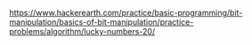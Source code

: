https://www.hackerearth.com/practice/basic-programming/bit-manipulation/basics-of-bit-manipulation/practice-problems/algorithm/lucky-numbers-20/
